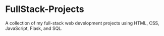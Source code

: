 # FullStack-Projects
A collection of my full-stack web development projects using HTML, CSS, JavaScript, Flask, and SQL.
